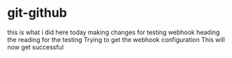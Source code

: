 # git-github
this is what i did here today
making changes for testing webhook
heading the reading for the testing
Trying to get the webhook configuration
This will now get successful
